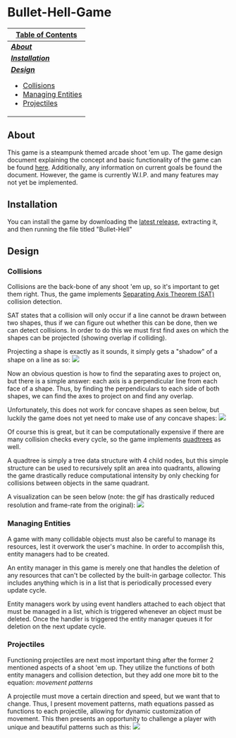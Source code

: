 # Bullet-Hell-Game

| <u>**Table of Contents**</u> |
| ----------------- |
| <u>***[About](#about)***</u> |
| <u>***[Installation](#installation)***</u> |
| <u>***[Design](#design)***</u> <ul><li>[Collisions](#collisions)</li><li>[Managing Entities](#managing-entities)</li><li>[Projectiles](#projectiles)</li></ul> |

## About

This game is a steampunk themed arcade shoot 'em up. The game design document explaining the concept and basic functionality of the game can be found [here](https://docs.google.com/document/d/1LKIwgxvbLKc0zvGUu9hkYuEHJI_JojrOwS0_02saqek/edit?usp=sharing).
Additionally, any information on current goals be found the document.
However, the game is currently W.I.P. and many features may not yet be implemented.

## Installation

You can install the game by downloading the [latest release](https://github.com/WhyNot180/Bullet-Hell-Game/releases), extracting it, and then running the file titled "Bullet-Hell"

## Design

### Collisions

Collisions are the back-bone of any shoot 'em up, so it's important to get them right.
Thus, the game implements [Separating Axis Theorem (SAT)](https://en.wikipedia.org/wiki/Hyperplane_separation_theorem) collision detection.

SAT states that a collision will only occur if a line cannot be drawn between two shapes, thus if we can figure out whether this can be done, then we can detect collisions.
In order to do this we must first find axes on which the shapes can be projected (showing overlap if colliding).

Projecting a shape is exactly as it sounds, it simply gets a "shadow" of a shape on a line as so:
![](https://upload.wikimedia.org/wikipedia/commons/9/9b/Separating_axis_theorem2008.png)

Now an obvious question is how to find the separating axes to project on, but there is a simple answer: each axis is a perpendicular line from each face of a shape.
Thus, by finding the perpendiculars to each side of both shapes, we can find the axes to project on and find any overlap.

Unfortunately, this does not work for concave shapes as seen below, but luckily the game does not yet need to make use of any concave shapes:
![](https://upload.wikimedia.org/wikipedia/commons/thumb/9/99/Separating_axis_theorem2.svg/1024px-Separating_axis_theorem2.svg.png)

Of course this is great, but it can be computationally expensive if there are many collision checks every cycle, so the game implements [quadtrees](https://en.wikipedia.org/wiki/Quadtree) as well.

A quadtree is simply a tree data structure with 4 child nodes, but this simple structure can be used to recursively split an area into quadrants, allowing the game drastically reduce computational intensity by only checking for collisions between objects in the same quadrant.

A visualization can be seen below (note: the gif has drastically reduced resolution and frame-rate from the original):
![](https://i.sstatic.net/6cQeQ.gif)

### Managing Entities

A game with many collidable objects must also be careful to manage its resources, lest it overwork the user's machine.
In order to accomplish this, entity managers had to be created.

An entity manager in this game is merely one that handles the deletion of any resources that can't be collected by the built-in garbage collector.
This includes anything which is in a list that is periodically processed every update cycle.

Entity managers work by using event handlers attached to each object that must be managed in a list, which is triggered whenever an object must be deleted.
Once the handler is triggered the entity manager queues it for deletion on the next update cycle.

### Projectiles

Functioning projectiles are next most important thing after the former 2 mentioned aspects of a shoot 'em up. 
They utilize the functions of both entity managers and collision detection, but they add one more bit to the equation: *movement patterns*

A projectile must move a certain direction and speed, but we want that to change. Thus, I present movement patterns, math equations passed as functions to each projectile, allowing for dynamic customization of movement.
This then presents an opportunity to challenge a player with unique and beautiful patterns such as this:
![](https://external-content.duckduckgo.com/iu/?u=https%3A%2F%2Fcdn.akamai.steamstatic.com%2Fsteam%2Fapps%2F1269770%2Fextras%2Fcircular_6.gif%3Ft%3D1594614870&f=1&nofb=1&ipt=e5bd0df18934032099955601ee470c92434c723c122cd9468b15907b2cddec44&ipo=images)

